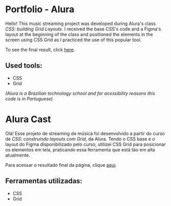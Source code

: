 # Portfolio - Alura

Hello! This music streaming project was developed during Alura's class *CSS: building Grid Layouts*. I received the base CSS's code and a Figma's layout at the beginning of the class and positioned the elements in the screen using CSS Grid as I practiced the use of this popular tool.

To see the final result, click [here](https://alura-cast-ten-virid.vercel.app/).

## Used tools:

* CSS
* Grid

*(Alura is a Brazilian technology school and for acessibility reasons this code is in Portuguese)*

#

# Alura Cast

Olá! Esse projeto de streaming de música foi desenvolvido a partir do curso de *CSS: construindo layouts com Grid*, da Alura. Tendo o CSS base e o layout do Figma disponibilizado pelo curso, utilizei CSS Grid para posicionar os elementos em tela, praticando essa ferramenta que está tão em alta atualmente.

Para acessar o resultado final da página, clique [aqui](https://alura-cast-ten-virid.vercel.app/).

## Ferramentas utilizadas:

* CSS
* Grid
